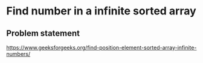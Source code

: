 # Find number in a infinite sorted array

## Problem statement
https://www.geeksforgeeks.org/find-position-element-sorted-array-infinite-numbers/
